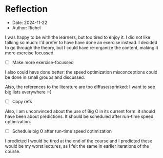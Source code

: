 # Reflection

- Date: 2024-11-22
- Author: Richel

I was happy to be with the learners, but too tired to
enjoy it. I did not like talking so much: I'd prefer
to have have done an exercise instead. I decided to go through the
theory, but I could have re-organize the content,
making it more exercise focussed. 

- [ ] Make more exercise-focussed

I also could have done better: the speed optimization misconceptions
could be done in small groups and discussed.

Also, the references
to the literature are too diffuse/sprinked:
I want to see big lists everywhere :-)

- [ ] Copy refs

Also, I am unconvinced about the use of Big O in its current
form: it should have been about predictions.
It should be scheduled after run-time speed optimization.

- [ ] Schedule big O after run-time speed optimization

I predicted I would be tired at the end of the course and I predicted
these would be my worst lectures, as I felt the same in earlier
iterations of the course.
